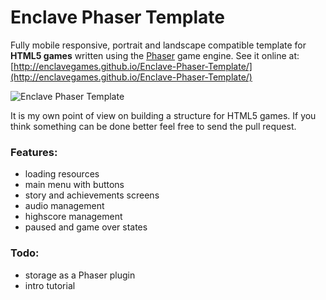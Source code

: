 # Enclave Phaser Template

Fully mobile responsive, portrait and landscape compatible template for **HTML5 games** written using the [Phaser](http://phaser.io/) game engine. See it online at: [http://enclavegames.github.io/Enclave-Phaser-Template/](http://enclavegames.github.io/Enclave-Phaser-Template/)

![Enclave Phaser Template](https://enclavegames.github.io/Enclave-Phaser-Template/img/enclave-phaser-template.png)

It is my own point of view on building a structure for HTML5 games. If you think something can be done better feel free to send the pull request.

### Features:

- loading resources
- main menu with buttons
- story and achievements screens
- audio management
- highscore management
- paused and game over states

### Todo:

- storage as a Phaser plugin
- intro tutorial